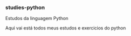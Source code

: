 ### studies-python
Estudos da linguagem Python

Aqui vai está todos meus estudos e exercicios do python
